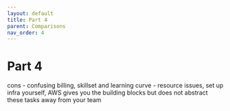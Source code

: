 ```yaml
---
layout: default
title: Part 4
parent: Comparisons
nav_order: 4
---
```



# Part 4

cons - confusing billing, skillset and learning curve - resource issues, set up infra yourself, AWS gives you the building blocks but does not abstract these tasks away from your team